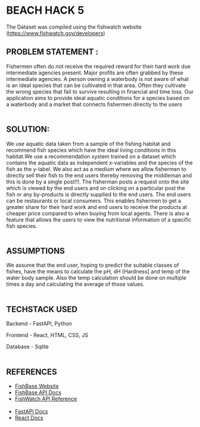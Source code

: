 # BEACH HACK 5


The Dataset was compiled using the fishwatch website (https://www.fishwatch.gov/developers) 

## PROBLEM STATEMENT :
Fishermen often do not receive the required reward for their hard work due intermediate
agencies present. Major profits are often grabbed by these intermediate agencies. A person
owning a waterbody is not aware of what is an ideal species that can be cultivated in that
area. Often they cultivate the wrong species that fail to survive resulting in financial and time
loss. Our application aims to provide ideal aquatic conditions for a species based on a
waterbody and a market that connects fishermen directly to the users
<br /><br />

## SOLUTION:
We use aquatic data taken from a sample of the fishing habitat and recommend fish species
which have the ideal living conditions in this habitat.We use a recommendation system
trained on a dataset which contains the aquatic data as independent x-variables and the
species of the fish as the y-label.
We also act as a medium where we allow fishermen to directly sell their fish to the end users
thereby removing the middleman and this is done by a single post!!!.
The fisherman posts a request onto the site which is viewed by the end users and on clicking
on a particular post the fish or any by-products is directly supplied to the end users.
The end users can be restaurants or local consumers. This enables fishermen to get a
greater share for their hard work and end users to receive the products at cheaper price
compared to when buying from local agents.
There is also a feature that allows the users to view the nutritional information of a specific fish species.
<br /><br />

## ASSUMPTIONS

We assume that the end user, hoping to predict the suitable classes of fishes, have the means to calculate the pH, dH [Hardness] and temp of the water body sample. Also the temp calculation should be done on multiple times a day and calculating the average of those values.
<br /><br />

## TECHSTACK USED

Backend - FastAPI, Python 

Frontend - React, HTML, CSS, JS

Database - Sqlite
<br /><br />

## REFERENCES


 - [FishBase Website](https://fishbase.net.br/search.php)
 - [FishBase API Docs](https://ropensci.github.io/fishbaseapidocs/)
 - [FishWatch API Reference](https://www.fishwatch.gov/developers)
 <br /><br />
  - [FastAPI Docs](https://fastapi.tiangolo.com/)
  - [React Docs](https://reactjs.org/docs/getting-started.html)




